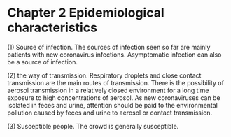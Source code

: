 # Chapter 2 Epidemiological characteristics

(1) Source of infection.
The sources of infection seen so far are mainly patients with new coronavirus infections. Asymptomatic infection can also be a source of infection.

(2) the way of transmission.
Respiratory droplets and close contact transmission are the main routes of transmission. There is the possibility of aerosol transmission in a relatively closed environment for a long time exposure to high concentrations of aerosol. As new coronaviruses can be isolated in feces and urine, attention should be paid to the environmental pollution caused by feces and urine to aerosol or contact transmission.

(3) Susceptible people.
The crowd is generally susceptible.
